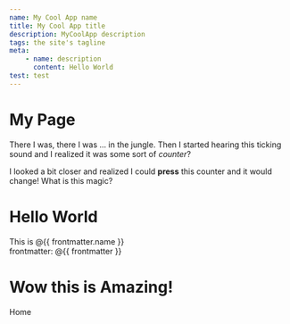 ```yaml
---
name: My Cool App name
title: My Cool App title
description: MyCoolApp description
tags: the site's tagline
meta:
    - name: description
      content: Hello World
test: test
---
```


# My Page

There I was, there I was ... in the jungle. Then I started hearing this ticking sound and I realized it was some sort of _counter_?

<EventCounter :init='5'/>

I looked a bit closer and realized I could **press** this counter and it would change! What is this magic?

# Hello World

This is @{{ frontmatter.name }}  
frontmatter: @{{ frontmatter }}

# Wow this is Amazing!

<router-link to="/vite-app-demo/">Home</router-link>

<style></style>
<script lang="ts" setup></script>
